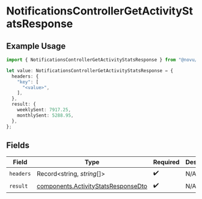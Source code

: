 # NotificationsControllerGetActivityStatsResponse

## Example Usage

```typescript
import { NotificationsControllerGetActivityStatsResponse } from "@novu/api/models/operations";

let value: NotificationsControllerGetActivityStatsResponse = {
  headers: {
    "key": [
      "<value>",
    ],
  },
  result: {
    weeklySent: 7917.25,
    monthlySent: 5288.95,
  },
};
```

## Fields

| Field                                                                                      | Type                                                                                       | Required                                                                                   | Description                                                                                |
| ------------------------------------------------------------------------------------------ | ------------------------------------------------------------------------------------------ | ------------------------------------------------------------------------------------------ | ------------------------------------------------------------------------------------------ |
| `headers`                                                                                  | Record<string, *string*[]>                                                                 | :heavy_check_mark:                                                                         | N/A                                                                                        |
| `result`                                                                                   | [components.ActivityStatsResponseDto](../../models/components/activitystatsresponsedto.md) | :heavy_check_mark:                                                                         | N/A                                                                                        |